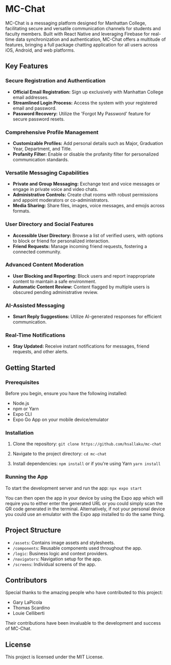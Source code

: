 # MC-Chat

MC-Chat is a messaging platform designed for Manhattan College, facilitating secure and versatile communication channels for students and faculty members. Built with React Native and leveraging Firebase for real-time data synchronization and authentication, MC-Chat offers a multitude of features, bringing a full package chatting application for all users across iOS, Android, and web platforms.

## Key Features

### Secure Registration and Authentication
- **Official Email Registration:** Sign up exclusively with Manhattan College email addresses.
- **Streamlined Login Process:** Access the system with your registered email and password.
- **Password Recovery:** Utilize the 'Forgot My Password' feature for secure password resets.

### Comprehensive Profile Management
- **Customizable Profiles:** Add personal details such as Major, Graduation Year, Department, and Title.
- **Profanity Filter:** Enable or disable the profanity filter for personalized communication standards.

### Versatile Messaging Capabilities
- **Private and Group Messaging:** Exchange text and voice messages or engage in private voice and video chats.
- **Administrative Controls:** Create chat rooms with robust permissions and appoint moderators or co-administrators.
- **Media Sharing:** Share files, images, voice messages, and emojis across formats.

### User Directory and Social Features
- **Accessible User Directory:** Browse a list of verified users, with options to block or friend for personalized interaction.
- **Friend Requests:** Manage incoming friend requests, fostering a connected community.

### Advanced Content Moderation
- **User Blocking and Reporting:** Block users and report inappropriate content to maintain a safe environment.
- **Automatic Content Review:** Content flagged by multiple users is obscured pending administrative review.

### AI-Assisted Messaging
- **Smart Reply Suggestions:** Utilize AI-generated responses for efficient communication.

### Real-Time Notifications
- **Stay Updated:** Receive instant notifications for messages, friend requests, and other alerts.

## Getting Started

### Prerequisites

Before you begin, ensure you have the following installed:
- Node.js
- npm or Yarn
- Expo CLI
- Expo Go App on your mobile device/emulator

### Installation

1. Clone the repository:
```git clone https://github.com/hsallaku/mc-chat```

2. Navigate to the project directory:
```cd mc-chat```

3. Install dependencies:
```npm install``` or if you're using Yarn ```yarn install```

### Running the App

To start the development server and run the app:
```npx expo start```

You can then open the app in your device by using the Expo app which will require you to either enter the generated URL or you could simply scan the QR code generated in the terminal. Alternatively, if not your personal device you could use an emulator with the Expo app installed to do the same thing.

## Project Structure

- `/assets`: Contains image assets and stylesheets.
- `/components`: Reusable components used throughout the app.
- `/logic`: Business logic and context providers.
- `/navigators`: Navigation setup for the app.
- `/screens`: Individual screens of the app.

## Contributors

Special thanks to the amazing people who have contributed to this project:

- Gary LaPicola
- Thomas Scardino
- Louie Celliberti

Their contributions have been invaluable to the development and success of MC-Chat.

## License

This project is licensed under the MIT License.
